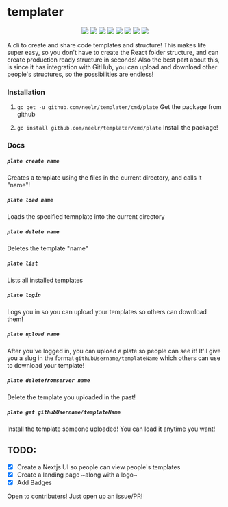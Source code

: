 # templater

<p align="center">
    <a href="https://templaterx.now.sh" alt="Templates">
        <img src="https://img.shields.io/endpoint?url=https://plate.neelr.dev/api/badges/templates&label=Templates" /></a>
  <a href="https://templaterx.now.sh" alt="Server">
        <img src="https://img.shields.io/endpoint?url=https://plate.neelr.dev/api/badges&label=Server%20Status" /></a>
  <a href="https://opensource.org/licenses/MIT" alt="LICENSE">
        <img src="https://badgen.net/github/license/neelr/templater" /></a>
    <a href="https://github.com/neelr/templater/commits/master" alt="Commits">
        <img src="https://badgen.net/github/last-commit/neelr/templater" /></a>
    <a href="https://github.com/neelr/templater/issues" alt="Closed Issues">
        <img src="https://badgen.net/github/closed-issues/neelr/templater" /></a>
     <a href="https://github.com/neelr/templater/issues" alt="Open Issues">
        <img src="https://badgen.net/github/open-issues/neelr/templater" /></a>
      <a href="https://github.com/neelr/templater/actions" alt="Actions">
        <img src="https://badgen.net/github/checks/neelr/templater" /></a>
  <a href="https://github.com/neelr/templater/releases" alt="Release">
        <img src="https://badgen.net/github/release/neelr/templater" /></a>
  
</p>

A cli to create and share code templates and structure! This makes life super easy, so you don't have to create the React folder structure, and can create production ready structure in seconds! Also the best part about this, is since it has integration with GitHub, you can upload and download other people's structures, so the possibilities are endless!

### Installation

1. `go get -u github.com/neelr/templater/cmd/plate` Get the package from github

2. `go install github.com/neelr/templater/cmd/plate` Install the package!

### Docs

##### `plate create name`

Creates a template using the files in the current directory, and calls it "name"!

##### `plate load name`

Loads the specified temnplate into the current directory

##### `plate delete name`

Deletes the template "name"

##### `plate list`

Lists all installed templates

##### `plate login`

Logs you in so you can upload your templates so others can download them!

##### `plate upload name`

After you've logged in, you can upload a plate so people can see it! It'll give you a slug in the format `githubUsername/templateName` which others can use to download your template!

##### `plate deletefromserver name`

Delete the template you uploaded in the past!

##### `plate get githubUsername/templateName`

Install the template someone uploaded! You can load it anytime you want!

## TODO:

-   [x] Create a Nextjs UI so people can view people's templates
-   [x] Create a landing page ~along with a logo~
-   [x] Add Badges

Open to contributers! Just open up an issue/PR!
